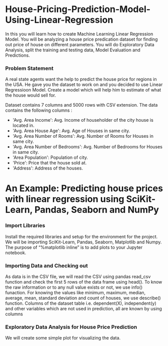 # House-Pricing-Prediction-Model-Using-Linear-Regression

In this you will learn how to create Machine Learning Linear Regression Model. You will be analyzing a house price predication dataset for finding out price of house on different parameters. You will do Exploratory Data Analysis, split the training and testing data, Model Evaluation and Predictions. 

### Problem Statement
A real state agents want the help to predict the house price for regions in the USA. He gave you the dataset to work on and you decided to use Linear Regressioon Model. Create a model which will help him to estimate of what the house would sell for.

Dataset contains 7 columns and 5000 rows with CSV extension. The data contains the following columns :

- 'Avg. Area Income': Avg. Income of householder of the city house is located in.
- 'Avg. Area House Age': Avg. Age of Houses in same city.
- 'Avg. Area Number of Rooms': Avg. Number of Rooms for Houses in same city.
- 'Avg. Area Number of Bedrooms': Avg. Number of Bedrooms for Houses in same city.
- 'Area Population': Population of city.
- 'Price': Price that the house sold at.
- 'Address': Address of the houses.

# An Example: Predicting house prices with linear regression using SciKit-Learn, Pandas, Seaborn and NumPy

### Import Libraries
Install the required libraries and setup for the environment for the project. We will be importing SciKit-Learn, Pandas, Seaborn, Matplotlib and Numpy.
The purpose of “%matplotlib inline” is to add plots to your Jupyter notebook.

### Importing Data and Checking out
As data is in the CSV file, we will read the CSV using pandas read_csv function and check the first 5 rows of the data frame using head().
To know the raw information or to any null value exists or not, we use info() funaction.
For knowing the values like minimum, maximum, median, average, mean, standard deviation and count of houses, we use describe() function.
Columns of the dataset table i.e. dependent(X), independent(y) and other variables which are not used in prediction, all are known by using columns

### Exploratory Data Analysis for House Price Prediction
We will create some simple plot for visualizing the data.
